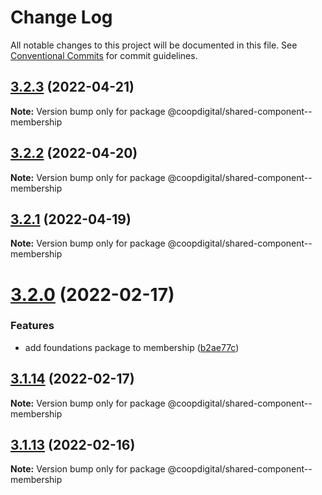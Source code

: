 # Change Log

All notable changes to this project will be documented in this file.
See [Conventional Commits](https://conventionalcommits.org) for commit guidelines.

## [3.2.3](https://github.com/coopdigital/coop-frontend/compare/@coopdigital/shared-component--membership@3.2.2...@coopdigital/shared-component--membership@3.2.3) (2022-04-21)

**Note:** Version bump only for package @coopdigital/shared-component--membership





## [3.2.2](https://github.com/coopdigital/coop-frontend/compare/@coopdigital/shared-component--membership@3.2.1...@coopdigital/shared-component--membership@3.2.2) (2022-04-20)

**Note:** Version bump only for package @coopdigital/shared-component--membership





## [3.2.1](https://github.com/coopdigital/coop-frontend/compare/@coopdigital/shared-component--membership@3.2.0...@coopdigital/shared-component--membership@3.2.1) (2022-04-19)

**Note:** Version bump only for package @coopdigital/shared-component--membership





# [3.2.0](https://github.com/coopdigital/coop-frontend/compare/@coopdigital/shared-component--membership@3.1.14...@coopdigital/shared-component--membership@3.2.0) (2022-02-17)


### Features

* add foundations package to membership ([b2ae77c](https://github.com/coopdigital/coop-frontend/commit/b2ae77c1ef0c2d97dbbad4986e31214f02554b8c))





## [3.1.14](https://github.com/coopdigital/coop-frontend/compare/@coopdigital/shared-component--membership@3.1.13...@coopdigital/shared-component--membership@3.1.14) (2022-02-17)

**Note:** Version bump only for package @coopdigital/shared-component--membership





## [3.1.13](https://github.com/coopdigital/coop-frontend/compare/@coopdigital/shared-component--membership@3.1.12...@coopdigital/shared-component--membership@3.1.13) (2022-02-16)

**Note:** Version bump only for package @coopdigital/shared-component--membership
